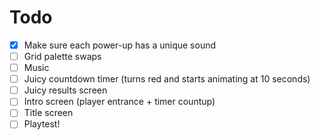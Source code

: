 # Todo
- [X] Make sure each power-up has a unique sound
- [ ] Grid palette swaps
- [ ] Music
- [ ] Juicy countdown timer (turns red and starts animating at 10 seconds)
- [ ] Juicy results screen
- [ ] Intro screen (player entrance + timer countup)
- [ ] Title screen
- [ ] Playtest!